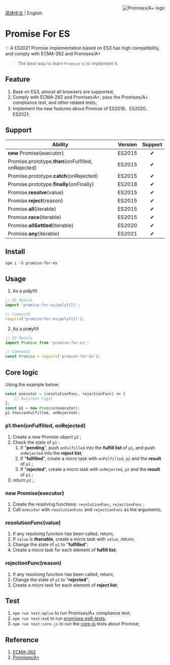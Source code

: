 <a href="https://promisesaplus.com/">
    <img
        title="Promises/A+ 1.1.1 compliant"
        alt="Promises/A+ logo"
        src="https://promisesaplus.com/assets/logo-small.png"
        align="right"
    />
</a>


[简体中文](https://gitee.com/ambit/promise-for-es) | English


# Promise For ES
✨ A ES2021 Promise implementation based on ES3 has high compatibility, and comply with ECMA-262 and Promises/A+

> The best way to learn `Promise` is to implement it.


## Feature
1. Base on ES3, almost all browsers are supported;
1. Comply with ECMA-262 and Promises/A+, pass the Promises/A+ compliance test, and other related tests;
1. Implement the new features about Promise of ES2018、ES2020、ES2021;


## Support
|Ability|Version|Support|
|-|:-:|:-:|
|**new** Promise(executor)|ES2015|✔|
|Promise.prototype.**then**(onFulfilled, onRejected)|ES2015|✔|
|Promise.prototype.**catch**(onRejected)|ES2015|✔|
|Promise.prototype.**finally**(onFinally)|ES2018|✔|
|Promise.**resolve**(value)|ES2015|✔|
|Promise.**reject**(reason)|ES2015|✔|
|Promise.**all**(iterable)|ES2015|✔|
|Promise.**race**(iterable)|ES2015|✔|
|Promise.**allSettled**(iterable)|ES2020|✔|
|Promise.**any**(iterable)|ES2021|✔|


## Install
```
npm i -S promise-for-es
```


## Usage
1. As a po**l**yfill
```javascript
// ES Module
import 'promise-for-es/polyfill';
```
```javascript
// CommonJS
require('promise-for-es/polyfill');
```
2. As a po**n**yfill
```javascript
// ES Module
import Promise from 'promise-for-es';
```
```javascript
// CommonJS
const Promise = require('promise-for-es');
```


## Core logic
Using the example below:
```javascript
const executor = (resolutionFunc, rejectionFunc) => {
    // business logic
};
const p1 = new Promise(executor);
p1.then(onFulfilled, onRejected);
```

### p1.then(onFulfilled, onRejected)
1. Create a new Promise object `p2` ;
1. Check the state of `p1` :
    1. If "**pending**", push `onFulfilled` into the **fulfill list** of `p1`, and push `onRejected` into the **reject list**;
    1. If "**fulfilled**", create a micro task with `onFulfilled`, `p2` and the **result** of `p1` ;
    1. If "**rejected**", create a micro task with `onRejected`, `p2` and the **result** of `p1` ;
1. return `p2` ;

### new Promise(executor)
1. Create the resolving functions: `resolutionFunc`, `rejectionFunc` ;
2. Call `executor` with `resolutionFunc` and `rejectionFunc` as the arguments;

### resolutionFunc(value)
1. If any resolving function has been called, return;
1. If `value` is **thenable**, create a micro task with `value`, return;
1. Change the state of `p1` to "**fulfilled**";
1. Create a micro task for each element of **fulfill list**;

### rejectionFunc(reason)
1. If any resolving function has been called, return;
1. Change the state of `p1` to "**rejected**";
1. Create a micro task for each element of **reject list**;


## Test
1. `npm run test:aplus` to run Promises/A+ compliance test;
1. `npm run test:es6` to run <a href="https://github.com/promises-es6/promises-es6" target="_blank">promises-es6-tests</a>;
1. `npm run test:core-js` to run the <a href="https://github.com/zloirock/core-js/tree/master/tests/pure" target="_blank">core-js</a> tests about Promise;


## Reference
1. <a href="https://www.ecma-international.org/ecma-262/11.0/index.html#sec-promise-objects" target="_blank">ECMA-262</a>
1. <a href="https://promisesaplus.com/" target="_blank">Promises/A+</a>
